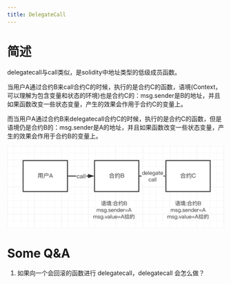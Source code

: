 ```yaml
---
title: DelegateCall
---
```

# 简述
delegatecall与call类似，是solidity中地址类型的低级成员函数。

当用户A通过合约B来call合约C的时候，执行的是合约C的函数，语境(Context，可以理解为包含变量和状态的环境)也是合约C的：msg.sender是B的地址，并且如果函数改变一些状态变量，产生的效果会作用于合约C的变量上。

而当用户A通过合约B来delegatecall合约C的时候，执行的是合约C的函数，但是语境仍是合约B的：msg.sender是A的地址，并且如果函数改变一些状态变量，产生的效果会作用于合约B的变量上。


![alt text](image-1.png)

# Some Q&A
1. 如果向一个会回滚的函数进行 delegatecall，delegatecall 会怎么做？